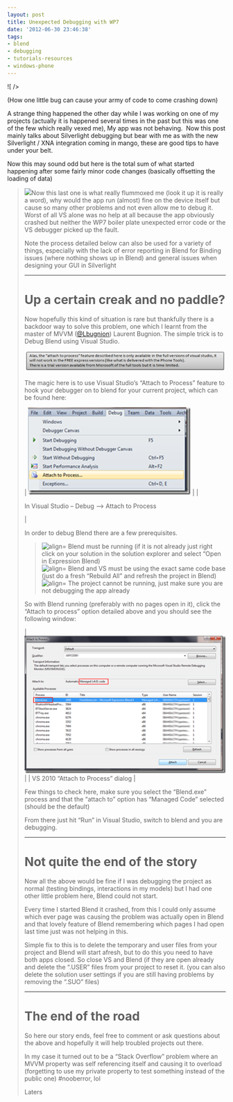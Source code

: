 ```yaml
---
layout: post
title: Unexpected Debugging with WP7
date: '2012-06-30 23:46:38'
tags:
- blend
- debugging
- tutorials-resources
- windows-phone
---
```


![ /></p>
<p>(How one little bug can cause your army of code to come crashing down)</p>
<p>A strange thing happened the other day while I was working on one of my projects (actually it is happened several times in the past but this was one of the few which really vexed me), My app was not behaving.  Now this post mainly talks about Silverlight debugging but bear with me as with the new Silverlight / XNA integration coming in mango, these are good tips to have under your belt.</p>
<p>Now this may sound odd but here is the total sum of what started happening after some fairly minor code changes (basically offsetting the loading of data)</p>
<blockquote><p><img src=](http://www.duncangunn.me.uk/dasblog/content/binary/300.jpg)    Blend Crashed on start-up  
 ![align=](http://www.dotnetscraps.com/samples/bullets/011.gif)    VS would not start the app in debug mode either on the emulator or my device (it would start and stop with no errors)  
 ![align=](http://www.dotnetscraps.com/samples/bullets/011.gif)    If I looked at the XAML in VS all was well, but if I previewed the page (thankfully not my default), VS crashed  
 ![align=](http://www.dotnetscraps.com/samples/bullets/011.gif)    Running the app on my phone worked! ?????

Now this last one is what really flummoxed me (look it up it is really a word), why would the app run (almost) fine on the device itself but cause so many other problems and not even allow me to debug it.  Worst of all VS alone was no help at all because the app obviously crashed but neither the WP7 boiler plate unexpected error code or the VS debugger picked up the fault.

Note the process detailed below can also be used for a variety of things, especially with the lack of error reporting in Blend for Binding issues (where nothing shows up in Blend) and general issues when designing your GUI in Silverlight

* * *

# Up a certain creak and no paddle?

Now hopefully this kind of situation is rare but thankfully there is a backdoor way to solve this problem, one which I learnt from the master of MVVM ([@Lbugnion](http://bit.ly/mLGdSx)) Laurent Bugnion.  The simple trick is to Debug Blend using Visual Studio.

[![image](/assets/img/wordpress/2012/06/image_thumb.png "image")](/assets/img/wordpress/2012/06/image.png)

The magic here is to use Visual Studio’s “Attach to Process” feature to hook your debugger on to blend for your current project, which can be found here:

| [![image](/assets/img/wordpress/2012/06/image_thumb1.png "image")](/assets/img/wordpress/2012/06/image1.png) |
| 

In Visual Studio – Debug –\> Attach to Process

 |

In order to debug Blend there are a few prerequisites.

> ![align=](http://www.dotnetscraps.com/samples/bullets/011.gif)    Blend must be running (if it is not already just right click on your solution in the solution explorer and select “Open in Expression Blend)  
> ![align=](http://www.dotnetscraps.com/samples/bullets/011.gif)    Blend and VS must be using the exact same code base (just do a fresh “Rebuild All” and refresh the project in Blend)  
> ![align=](http://www.dotnetscraps.com/samples/bullets/011.gif)    The project cannot be running, just make sure you are not debugging the app already

So with Blend running (preferably with no pages open in it), click the “Attach to process” option detailed above and you should see the following window:

| [![image](/assets/img/wordpress/2012/06/image_thumb2.png "image")](/assets/img/wordpress/2012/06/image2.png) |
| VS 2010 “Attach to Process” dialog |

Few things to check here, make sure you select the “Blend.exe” process and that the “attach to” option has “Managed Code” selected (should be the default)

From there just hit “Run” in Visual Studio, switch to blend and you are debugging.

* * *

# Not quite the end of the story

Now all the above would be fine if I was debugging the project as normal (testing bindings, interactions in my models) but I had one other little problem here, Blend could not start.

Every time I started Blend it crashed, from this I could only assume which ever page was causing the problem was actually open in Blend and that lovely feature of Blend remembering which pages I had open last time just was not helping in this.

Simple fix to this is to delete the temporary and user files from your project and Blend will start afresh, but to do this you need to have both apps closed.  So close VS and Blend (if they are open already and delete the “.USER” files from your project to reset it. (you can also delete the solution user settings if you are still having problems by removing the “.SUO” files)

* * *

# The end of the road

So here our story ends, feel free to comment or ask questions about the above and hopefully it will help troubled projects out there.

In my case it turned out to be a “Stack Overflow” problem where an MVVM property was self referencing itself and causing it to overload (forgetting to use my private property to test something instead of the public one) #nooberror, lol

Laters

